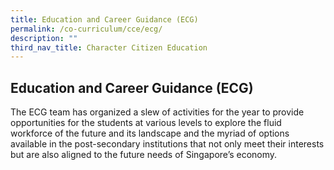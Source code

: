 ```yaml
---
title: Education and Career Guidance (ECG)
permalink: /co-curriculum/cce/ecg/
description: ""
third_nav_title: Character Citizen Education
---
```

## Education and Career Guidance (ECG)
The ECG team has organized a slew of activities for the year to provide opportunities for the students at various levels to explore the fluid workforce of the future and its landscape and the myriad of options available in the post-secondary institutions that not only meet their interests but are also aligned to the future needs of Singapore’s economy.